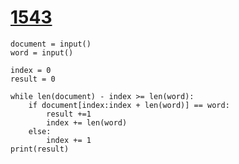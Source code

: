# [1543](https://www.acmicpc.net/problem/1543)

```
document = input()
word = input()

index = 0
result = 0

while len(document) - index >= len(word):
    if document[index:index + len(word)] == word:
        result +=1
        index += len(word)
    else:
        index += 1
print(result)
```

